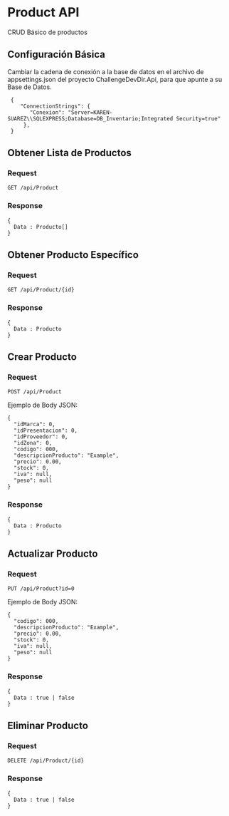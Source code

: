 # Product API
CRUD Básico de productos

## Configuración Básica

Cambiar la cadena de conexión a la base de datos en el archivo de appsettings.json del proyecto ChallengeDevDir.Api, para que apunte a su Base de Datos.

     {
        "ConnectionStrings": {
           "Conexion": "Server=KAREN-SUAREZ\\SQLEXPRESS;Database=DB_Inventario;Integrated Security=true"
         },
     }
     
## Obtener Lista de Productos

### Request
 
`GET /api/Product`

### Response

    {
      Data : Producto[]
    }

## Obtener Producto Específico

### Request
 
`GET /api/Product/{id}`

### Response

    {
      Data : Producto
    }
    
## Crear Producto

### Request
 
`POST /api/Product`

Ejemplo de Body JSON:

    {
      "idMarca": 0,
      "idPresentacion": 0,
      "idProveedor": 0,
      "idZona": 0,
      "codigo": 000,
      "descripcionProducto": "Example",
      "precio": 0.00,
      "stock": 0,
      "iva": null,
      "peso": null
    }

### Response

    {
      Data : Producto
    }

## Actualizar Producto

### Request
 
`PUT /api/Product?id=0`

Ejemplo de Body JSON:

    {
      "codigo": 000,
      "descripcionProducto": "Example",
      "precio": 0.00,
      "stock": 0,
      "iva": null,
      "peso": null
    }

### Response

    {
      Data : true | false
    }

## Eliminar Producto

### Request
 
`DELETE /api/Product/{id}`

### Response

    {
      Data : true | false
    }
